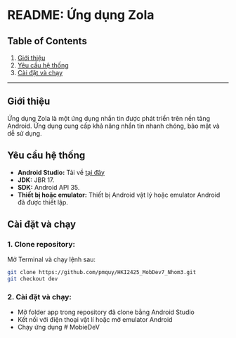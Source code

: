 # README: Ứng dụng Zola

## Table of Contents
1. [Giới thiệu](#giới-thiệu)
2. [Yêu cầu hệ thống](#yêu-cầu-hệ-thống)
3. [Cài đặt và chạy](#cài-đặt-và-chạy)
---

## Giới thiệu
Ứng dụng Zola là một ứng dụng nhắn tin được phát triển trên nền tảng Android. Ứng dụng cung cấp khả năng nhắn tin nhanh chóng, bảo mật và dễ sử dụng.

## Yêu cầu hệ thống
- **Android Studio:** Tải về [tại đây](https://developer.android.com/studio)
- **JDK:** JBR 17.
- **SDK:** Android API 35.
- **Thiết bị hoặc emulator:** Thiết bị Android vật lý hoặc emulator Android đã được thiết lập.

## Cài đặt và chạy
### 1. **Clone repository:** 
   Mở Terminal và chạy lệnh sau:
   ```bash
   git clone https://github.com/pmquy/HKI2425_MobDev7_Nhom3.git 
   git checkout dev
   ```
### 2. **Cài đặt và chạy:** 

   * Mở folder app trong repository đã clone bằng Android Studio 
   * Kết nối với điện thoại vật lí hoặc mở emulator Android
   * Chạy ứng dụng #   M o b i e D e V  
 